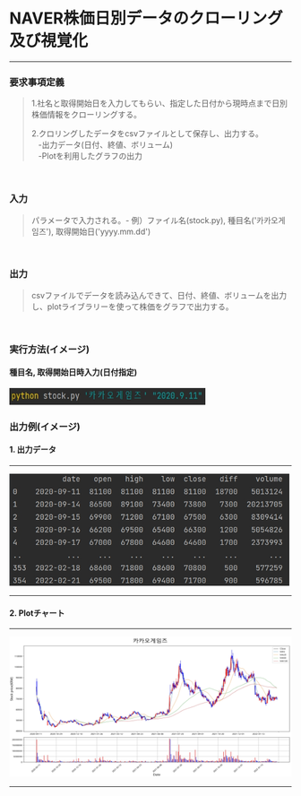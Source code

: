 # NAVER株価日別データのクローリング及び視覚化
___
### 要求事項定義
>1.社名と取得開始日を入力してもらい、指定した日付から現時点まで日別株価情報をクローリングする。<br>
> 
>2.クロリングしたデータをcsvファイルとして保存し、出力する。<br>
&nbsp;&nbsp;&nbsp;-出力データ(日付、終値、ボリューム)<br>
&nbsp;&nbsp;&nbsp;-Plotを利用したグラフの出力
<br>


### 入力
>パラメータで入力される。- 例）ファイル名(stock.py), 種目名('카카오게임즈'), 取得開始日('yyyy.mm.dd')

<br>

### 出力
>csvファイルでデータを読み込んできて、日付、終値、ボリュームを出力し、plotライブラリーを使って株価をグラフで出力する。

<br>

### 実行方法(イメージ)
#### 種目名, 取得開始日時入力(日付指定)

<img src="picture/실행(입력-1).jpg" width="350" height="30"/>

<br>

### 出力例(イメージ)
#### 1. 出力データ

---

<img src="picture/데이터출력값1.jpg" width="500" height="200"/>

----
#### 2. Plotチャート   

---
<img src="picture/plot그래프(candle).jpg" width="800" height="250"/>

---
